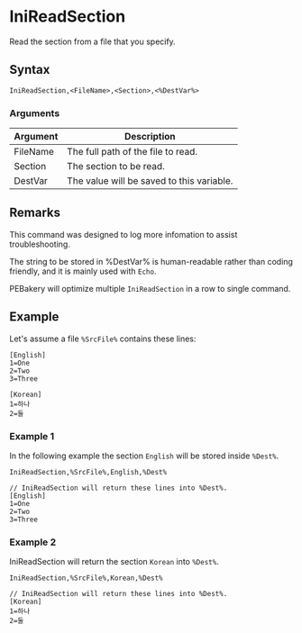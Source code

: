 # IniReadSection

Read the section from a file that you specify.

## Syntax

```pebakery
IniReadSection,<FileName>,<Section>,<%DestVar%>
```

### Arguments

| Argument | Description |
| --- | --- |
| FileName | The full path of the file to read. |
| Section | The section to be read. |
| DestVar | The value will be saved to this variable. |

## Remarks

This command was designed to log more infomation to assist troubleshooting.

The string to be stored in %DestVar% is human-readable rather than coding friendly, and it is mainly used with `Echo`.

PEBakery will optimize multiple `IniReadSection` in a row to single command.

## Example

Let's assume a file `%SrcFile%` contains these lines:

```pebakery
[English]
1=One
2=Two
3=Three

[Korean]
1=하나
2=둘
```

### Example 1

In the following example the section `English` will be stored inside `%Dest%`.

```pebakery
IniReadSection,%SrcFile%,English,%Dest%

// IniReadSection will return these lines into %Dest%.
[English]
1=One
2=Two
3=Three
```

### Example 2

IniReadSection will return the section `Korean` into `%Dest%`.

```pebakery
IniReadSection,%SrcFile%,Korean,%Dest%

// IniReadSection will return these lines into %Dest%.
[Korean]
1=하나
2=둘
```